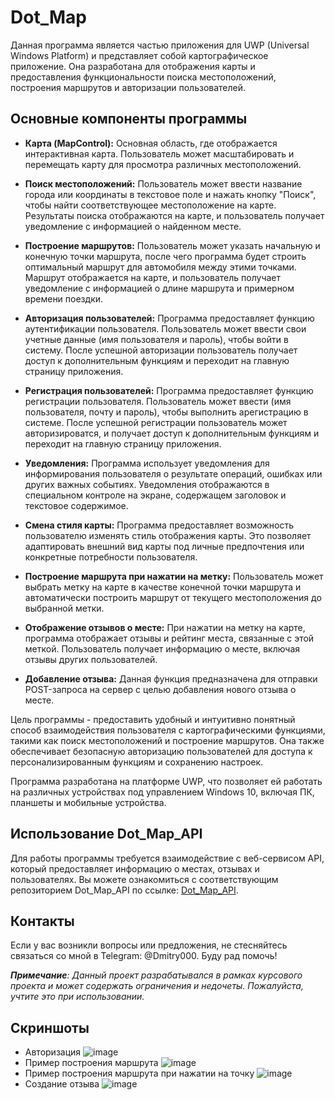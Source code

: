 # Dot_Map

Данная программа является частью приложения для UWP (Universal Windows Platform) и представляет собой картографическое приложение. Она разработана для отображения карты и предоставления функциональности поиска местоположений, построения маршрутов и авторизации пользователей.

## Основные компоненты программы

- **Карта (MapControl):** Основная область, где отображается интерактивная карта. Пользователь может масштабировать и перемещать карту для просмотра различных местоположений.

- **Поиск местоположений:** Пользователь может ввести название города или координаты в текстовое поле и нажать кнопку "Поиск", чтобы найти соответствующее местоположение на карте. Результаты поиска отображаются на карте, и пользователь получает уведомление с информацией о найденном месте.

- **Построение маршрутов:** Пользователь может указать начальную и конечную точки маршрута, после чего программа будет строить оптимальный маршрут для автомобиля между этими точками. Маршрут отображается на карте, и пользователь получает уведомление с информацией о длине маршрута и примерном времени поездки.

- **Авторизация пользователей:** Программа предоставляет функцию аутентификации пользователя. Пользователь может ввести свои учетные данные (имя пользователя и пароль), чтобы войти в систему. После успешной авторизации пользователь получает доступ к дополнительным функциям и переходит на главную страницу приложения.

- **Регистрация пользователей:** Программа предоставляет функцию регистрации пользователя. Пользователь может ввести (имя пользователя, почту и пароль), чтобы выполнить арегистрацию в системе. После успешной регистрации пользователь может авторизироватся, и получает доступ к дополнительным функциям и переходит на главную страницу приложения.

- **Уведомления:** Программа использует уведомления для информирования пользователя о результате операций, ошибках или других важных событиях. Уведомления отображаются в специальном контроле на экране, содержащем заголовок и текстовое содержимое.

- **Смена стиля карты:** Программа предоставляет возможность пользователю изменять стиль отображения карты. Это позволяет адаптировать внешний вид карты под личные предпочтения или конкретные потребности пользователя.

- **Построение маршрута при нажатии на метку:** Пользователь может выбрать метку на карте в качестве конечной точки маршрута и автоматически построить маршрут от текущего местоположения до выбранной метки.

- **Отображение отзывов о месте:** При нажатии на метку на карте, программа отображает отзывы и рейтинг места, связанные с этой меткой. Пользователь получает информацию о месте, включая отзывы других пользователей.
- **Добавление отзыва:** Данная функция предназначена для отправки POST-запроса на сервер с целью добавления нового отзыва о месте.

Цель программы - предоставить удобный и интуитивно понятный способ взаимодействия пользователя с картографическими функциями, такими как поиск местоположений и построение маршрутов. Она также обеспечивает безопасную авторизацию пользователей для доступа к персонализированным функциям и сохранению настроек.

Программа разработана на платформе UWP, что позволяет ей работать на различных устройствах под управлением Windows 10, включая ПК, планшеты и мобильные устройства.

## Использование Dot_Map_API

Для работы программы требуется взаимодействие с веб-сервисом API, который предоставляет информацию о местах, отзывах и пользователях. Вы можете ознакомиться с соответствующим репозиторием Dot_Map_API по ссылке: [Dot_Map_API](https://github.com/Dm1tR0N/Dot_Map_API).

## Контакты

Если у вас возникли вопросы или предложения, не стесняйтесь связаться со мной в Telegram: @Dmitry000. Буду рад помочь!

***Примечание**: Данный проект разрабатывался в рамках курсового проекта и может содержать ограничения и недочеты. Пожалуйста, учтите это при использовании.*

## Скриншоты

- Авторизация
  ![image](https://github.com/Dm1tR0N/Dot_Map_UWP/assets/79396738/a5cc628e-dbea-461c-93a3-e9137c23e385 "Авторизация")
- Пример построения маршрута
  ![image](https://github.com/Dm1tR0N/Dot_Map_UWP/assets/79396738/2509aa19-0274-44cc-b694-0fc7aad7de48 "Пример построения маршрута")
- Пример построения маршрута при нажатии на точку
  ![image](https://github.com/Dm1tR0N/Dot_Map_UWP/assets/79396738/ca9aee54-e7a7-43f5-b151-75aed085e683 "Пример построения маршрута при нажатии на точку")
- Создание отзыва
  ![image](https://github.com/Dm1tR0N/Dot_Map_UWP/assets/79396738/d01b15d5-dcad-4d6c-9eb7-7188c357481b "Создание отзыва")




